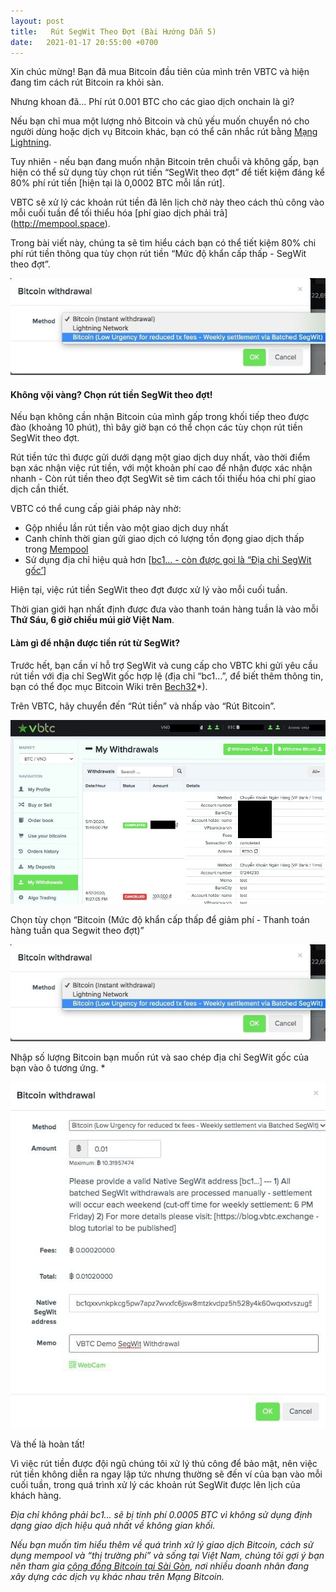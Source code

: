 ```yaml
---
layout: post
title:   Rút SegWit Theo Đợt (Bài Hướng Dẫn 5)
date:   2021-01-17 20:55:00 +0700
---
```

Xin chúc mừng! Bạn đã mua Bitcoin đầu tiên của mình trên VBTC và hiện đang tìm cách rút Bitcoin ra khỏi sàn.

Nhưng khoan đã... Phí rút 0.001 BTC cho các giao dịch onchain là gì?

Nếu bạn chỉ mua một lượng nhỏ Bitcoin và chủ yếu muốn chuyển nó cho người dùng hoặc dịch vụ Bitcoin khác, bạn có thể cân nhắc rút bằng [Mạng Lightning](https://blog.vbtc.exchange/2020/how-to-withdraw-bitcoin-lightning-network-tutorial-3).

Tuy nhiên - nếu bạn đang muốn nhận Bitcoin trên chuỗi và không gấp, bạn hiện có thể sử dụng tùy chọn rút tiền “SegWit theo đợt” để tiết kiệm đáng kể 80% phí rút tiền [hiện tại là 0,0002 BTC mỗi lần rút].

VBTC sẽ xử lý các khoản rút tiền đã lên lịch chờ này theo cách thủ công vào mỗi cuối tuần để tối thiểu hóa [phí giao dịch phải trả] (http://mempool.space).

Trong bài viết này, chúng ta sẽ tìm hiểu cách bạn có thể tiết kiệm 80% chi phí rút tiền thông qua tùy chọn rút tiền “Mức độ khẩn cấp thấp - SegWit theo đợt”.

![](/assets/posts/2021-01-17-batched-segwit-withdrawals-tutorial-5/image1.jpg)

#### Không vội vàng? Chọn rút tiền SegWit theo đợt!

Nếu bạn không cần nhận Bitcoin của mình gấp trong khối tiếp theo được đào (khoảng 10 phút), thì bây giờ bạn có thể chọn các tùy chọn rút tiền SegWit theo đợt.

Rút tiền tức thì được gửi dưới dạng một giao dịch duy nhất, vào thời điểm bạn xác nhận việc rút tiền, với một khoản phí cao để nhận được xác nhận nhanh - Còn rút tiền theo đợt SegWit sẽ tìm cách tối thiểu hóa chi phí giao dịch cần thiết.

VBTC có thể cung cấp giải pháp này nhờ:
- Gộp nhiều lần rút tiền vào một giao dịch duy nhất
- Canh chỉnh thời gian gửi giao dịch có lượng tồn đọng giao dịch thấp trong [Mempool](http://mempool.space)
- Sử dụng địa chỉ hiệu quả hơn [[bc1… - còn được gọi là “Địa chỉ SegWit gốc’](https://en.bitcoin.it/wiki/Invoice_address)]

Hiện tại, việc rút tiền SegWit theo đợt được xử lý vào mỗi cuối tuần.

Thời gian giới hạn nhất định được đưa vào thanh toán hàng tuần là vào mỗi **Thứ Sáu, 6 giờ chiều múi giờ Việt Nam**.
 
#### Làm gì để nhận được tiền rút từ SegWit?

Trước hết, bạn cần ví hỗ trợ SegWit và cung cấp cho VBTC khi gửi yêu cầu rút tiền với địa chỉ SegWit gốc hợp lệ (địa chỉ “bc1…”, để biết thêm thông tin, bạn có thể đọc mục Bitcoin Wiki trên [Bech32](https://en.bitcoin.it/wiki/Bech32 "Bech32")*).

Trên VBTC, hãy chuyển đến “Rút tiền” và nhấp vào “Rút Bitcoin”.

![](/assets/posts/2021-01-17-batched-segwit-withdrawals-tutorial-5/image3.jpg)

Chọn tùy chọn “Bitcoin (Mức độ khẩn cấp thấp để giảm phí - Thanh toán hàng tuần qua Segwit theo đợt)”

![](/assets/posts/2021-01-17-batched-segwit-withdrawals-tutorial-5/image1.jpg)

Nhập số lượng Bitcoin bạn muốn rút và sao chép địa chỉ SegWit gốc của bạn vào ô tương ứng. *

![](/assets/posts/2021-01-17-batched-segwit-withdrawals-tutorial-5/image2.jpg)

Và thế là hoàn tất!

Vì việc rút tiền được đội ngũ chúng tôi xử lý thủ công để bảo mật, nên việc rút tiền không diễn ra ngay lập tức nhưng thường sẽ đến ví của bạn vào mỗi cuối tuần, trong quá trình xử lý các khoản rút SegWit được lên lịch của khách hàng.
 
*Địa chỉ không phải bc1… sẽ bị tính phí 0.0005 BTC vì không sử dụng định dạng giao dịch hiệu quả nhất về không gian khối.*

*Nếu bạn muốn tìm hiểu thêm về quá trình xử lý giao dịch Bitcoin, cách sử dụng mempool và “thị trường phí” và sống tại Việt Nam, chúng tôi gợi ý bạn nên tham gia [cộng đồng Bitcoin tại Sài Gòn](http://bitcoinsaigon.org/), nơi nhiều doanh nhân đang xây dựng các dịch vụ khác nhau trên Mạng Bitcoin.*